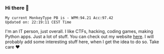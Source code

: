 ### Hi there 👋
<!-- PB START -->
```
My current MonkeyType PB is - WPM:94.21 Acc:97.42
Updated on: 22:19:11 CEST Time
```
<!-- PB END -->
I'm an IT person, just overall. I like CTFs, hacking, coding games, making Python apps. Just a lot of stuff.
You can check out my website [here](https://skill3472.github.io/).
I will probably add some interesting stuff here, when I get the idea to do so. Take care ❤️
